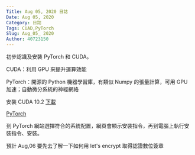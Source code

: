 ```yaml
---
Title: Aug 05, 2020 日誌
Date: Aug 05, 2020
Category: 日誌
Tags: CUAD,PyTorch
Slug: Aug_05_ 2020
Author: 40723150
---
```

初步認識及安裝 PyTorch 和 CUDA。
<!-- PELICAN_END_SUMMARY -->

CUDA：利用 GPU 來提升運算效能

PyTorch：開源的 Python 機器學習庫，有類似 Numpy 的張量計算，可用 GPU 加速；自動微分系統的神經網絡

安裝 CUDA 10.2 [下載](https://developer.nvidia.com/cuda-10.2-download-archive)

[PyTorch](https://pytorch.org/get-started/locally/)

到 PyTorch 網站選擇符合的系統配置，網頁會顯示安裝指令，再到電腦上執行安裝指令、安裝。

預計 Aug,06 要先去了解一下如何用 let's encrypt 取得認證數位簽章
